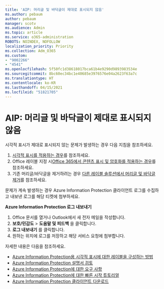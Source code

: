 ```yaml
---
title: 'AIP: 머리글 및 바닥글이 제대로 표시되지 않음'
ms.author: pebaum
author: pebaum
manager: scotv
ms.audience: Admin
ms.topic: article
ms.service: o365-administration
ROBOTS: NOINDEX, NOFOLLOW
localization_priority: Priority
ms.collection: Adm_O365
ms.custom:
- "9002266"
- "4541"
ms.openlocfilehash: 5f50fc1d38618017bca61b4e9290d9893983534e
ms.sourcegitcommit: 8bc60ec34bc1e40685e3976576e04a2623f63a7c
ms.translationtype: HT
ms.contentlocale: ko-KR
ms.lasthandoff: 04/15/2021
ms.locfileid: "51821705"
---
```

# <a name="aip-headers-and-footers-not-displaying-as-expected"></a>AIP: 머리글 및 바닥글이 제대로 표시되지 않음

시각적 표시가 제대로 표시되지 않는 문제가 발생하는 경우 다음 지침을 참조하세요.

1. [시각적 표시를 적용하는 경우](https://docs.microsoft.com/azure/information-protection/configure-policy-markings#when-visual-markings-are-applied)를 참조하세요.
2. Office 레이블 지정 시[Office 365에서 콘텐츠 표시 및 암호화를 적용하는 경우](https://docs.microsoft.com/microsoft-365/compliance/sensitivity-labels-office-apps#when-office-apps-apply-content-marking-and-encryption)를 참조하세요.
3. 기존 머리글/바닥글을 제거하려는 경우 [다른 레이블 솔루션에서 머리글 및 바닥글 제거](https://docs.microsoft.com/azure/information-protection/rms-client/client-admin-guide-customizations#remove-headers-and-footers-from-other-labeling-solutions)를 참조하세요.

문제가 계속 발생하는 경우 Azure Information Protection 클라이언트 로그를 수집하고 내보낸 로그를 해당 티켓에 첨부하세요.

**Azure Information Protection 로그 내보내기**

1. Office 문서를 열거나 Outlook에서 새 전자 메일을 작성합니다.
2. **보호/민감도** > **도움말 및 피드백** 을 클릭합니다.
3. **로그 내보내기** 를 클릭합니다.
4. 원하는 위치에 로그를 저장하고 해당 서비스 요청에 첨부합니다.

자세한 내용은 다음을 참조하세요.

- [Azure Information Protection용 시각적 표시에 대한 레이블을 구성하는 방법](https://docs.microsoft.com/azure/information-protection/configure-policy-markings)
- [Azure Information Protection 설명서 검토](https://docs.microsoft.com/azure/information-protection/what-is-information-protection)
- [Azure Information Protection에 대한 요구 사항](https://docs.microsoft.com/azure/information-protection/get-started/requirements)
- [Azure Information Protection에 대한 빠른 시작 튜토리얼](https://docs.microsoft.com/azure/information-protection/get-started/infoprotect-quick-start-tutorial)
- [Azure Information Protection 클라이언트 다운로드](https://www.microsoft.com/download/details.aspx?id=53018)
